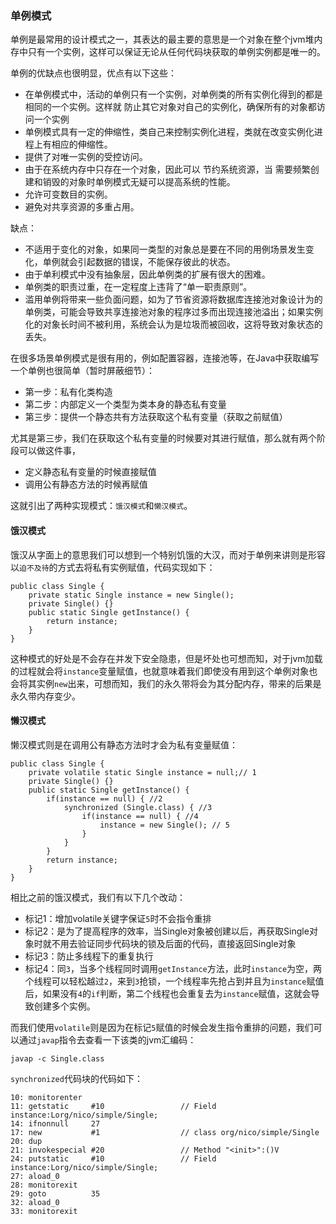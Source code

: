 ### 单例模式
单例是最常用的设计模式之一，其表达的最主要的意思是一个对象在整个jvm堆内存中只有一个实例，这样可以保证无论从任何代码块获取的单例实例都是唯一的。

单例的优缺点也很明显，优点有以下这些：
 - 在单例模式中，活动的单例只有一个实例，对单例类的所有实例化得到的都是相同的一个实例。这样就 防止其它对象对自己的实例化，确保所有的对象都访问一个实例
 - 单例模式具有一定的伸缩性，类自己来控制实例化进程，类就在改变实例化进程上有相应的伸缩性。
 - 提供了对唯一实例的受控访问。
 - 由于在系统内存中只存在一个对象，因此可以 节约系统资源，当 需要频繁创建和销毁的对象时单例模式无疑可以提高系统的性能。
 - 允许可变数目的实例。
 - 避免对共享资源的多重占用。

缺点：
 - 不适用于变化的对象，如果同一类型的对象总是要在不同的用例场景发生变化，单例就会引起数据的错误，不能保存彼此的状态。
 - 由于单利模式中没有抽象层，因此单例类的扩展有很大的困难。
 - 单例类的职责过重，在一定程度上违背了“单一职责原则”。
 - 滥用单例将带来一些负面问题，如为了节省资源将数据库连接池对象设计为的单例类，可能会导致共享连接池对象的程序过多而出现连接池溢出；如果实例化的对象长时间不被利用，系统会认为是垃圾而被回收，这将导致对象状态的丢失。

在很多场景单例模式是很有用的，例如配置容器，连接池等，在Java中获取编写一个单例也很简单（暂时屏蔽细节）：
 - 第一步：私有化类构造
 - 第二步：内部定义一个类型为类本身的静态私有变量
 - 第三步：提供一个静态共有方法获取这个私有变量（获取之前赋值）

尤其是第三步，我们在获取这个私有变量的时候要对其进行赋值，那么就有两个阶段可以做这件事，
 - 定义静态私有变量的时候直接赋值
 - 调用公有静态方法的时候再赋值

这就引出了两种实现模式：``饿汉模式``和``懒汉模式``。
#### 饿汉模式
饿汉从字面上的意思我们可以想到一个特别饥饿的大汉，而对于单例来讲则是形容以``迫不及待``的方式去将私有实例赋值，代码实现如下：
```
public class Single {
	private static Single instance = new Single();
	private Single() {}
	public static Single getInstance() {
		return instance;
	}
}
```
这种模式的好处是不会存在并发下安全隐患，但是坏处也可想而知，对于jvm加载的过程就会将``instance``变量赋值，也就意味着我们即使没有用到这个单例对象也会将其实例``new``出来，可想而知，我们的永久带将会为其分配内存，带来的后果是永久带内存变少。

#### 懒汉模式
懒汉模式则是在调用公有静态方法时才会为私有变量赋值：
```
public class Single {
	private volatile static Single instance = null;// 1
	private Single() {}
	public static Single getInstance() {
		if(instance == null) { //2
			synchronized (Single.class) { //3
				if(instance == null) { //4
					instance = new Single(); // 5
				}
			}
		}
		return instance;
	}
}
```
相比之前的饿汉模式，我们有以下几个改动：
 - 标记1：增加volatile关键字保证``5``时不会指令重排
 - 标记2：是为了提高程序的效率，当Single对象被创建以后，再获取Single对象时就不用去验证同步代码块的锁及后面的代码，直接返回Single对象
 - 标记3：防止多线程下的重复执行
 - 标记4：同``3``，当多个线程同时调用``getInstance``方法，此时``instance``为空，两个线程可以轻松越过``2``，来到``3``抢锁，一个线程率先抢占到并且为``instance``赋值后，如果没有``4``的``if``判断，第二个线程也会重复去为``instance``赋值，这就会导致创建多个实例。

而我们使用``volatile``则是因为在标记``5``赋值的时候会发生指令重排的问题，我们可以通过``javap``指令去查看一下该类的jvm汇编码：
```
javap -c Single.class
```
``synchronized``代码块的代码如下：
```
10: monitorenter
11: getstatic     #10                 // Field instance:Lorg/nico/simple/Single;
14: ifnonnull     27
17: new           #1                  // class org/nico/simple/Single
20: dup
21: invokespecial #20                 // Method "<init>":()V
24: putstatic     #10                 // Field instance:Lorg/nico/simple/Single;
27: aload_0
28: monitorexit
29: goto          35
32: aload_0
33: monitorexit
```
